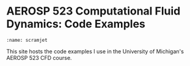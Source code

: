 # AEROSP 523 Computational Fluid Dynamics: Code Examples

```{figure} images/scramjet.png
:name: scramjet
```

This site hosts the code examples I use in the University of Michigan's AEROSP 523 CFD course.

```{tableofcontents}
```

